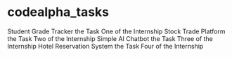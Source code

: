 # codealpha_tasks
 Student Grade Tracker the Task One of the Internship
 Stock Trade Platform the Task Two of the Internship
 Simple AI Chatbot the Task Three of the Internship
 Hotel Reservation System the Task Four of the Internship
